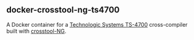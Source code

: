 docker-crosstool-ng-ts4700
--------------------------
A Docker container for a [Technologic Systems TS-4700](https://www.embeddedarm.com/products/board-detail.php?product=TS-4700)
cross-compiler built with [crosstool-NG](http://crosstool-ng.org/).
